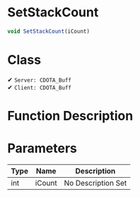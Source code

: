 # SetStackCount
```js
void SetStackCount(iCount)
```
# Class
✔ `Server: CDOTA_Buff`  
✔ `Client: CDOTA_Buff`  

# Function Description

# Parameters
Type|Name|Description
--|--|--
int|iCount|No Description Set
